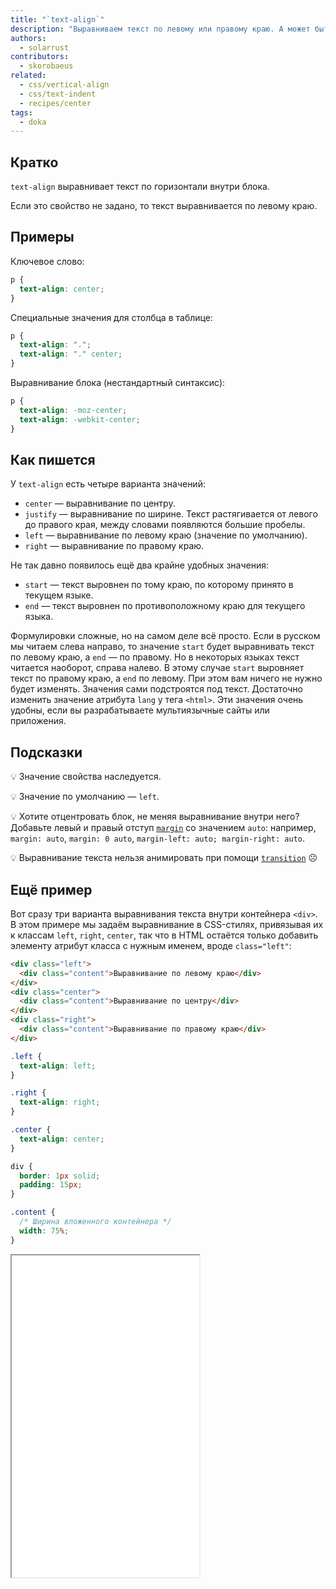 ```yaml
---
title: "`text-align`"
description: "Выравниваем текст по левому или правому краю. А может быть по центру?"
authors:
  - solarrust
contributors:
  - skorobaeus
related:
  - css/vertical-align
  - css/text-indent
  - recipes/center
tags:
  - doka
---
```


## Кратко

`text-align` выравнивает текст по горизонтали внутри блока.

Если это свойство не задано, то текст выравнивается по левому краю.

## Примеры

Ключевое слово:

```css
p {
  text-align: center;
}
```

Специальные значения для столбца в таблице:

```css
p {
  text-align: ".";
  text-align: "." center;
}
```

Выравнивание блока (нестандартный синтаксис):

```css
p {
  text-align: -moz-center;
  text-align: -webkit-center;
}
```

## Как пишется

У `text-align` есть четыре варианта значений:

- `center` — выравнивание по центру.
- `justify` — выравнивание по ширине. Текст растягивается от левого до правого края, между словами появляются большие пробелы.
- `left` — выравнивание по левому краю (значение по умолчанию).
- `right` — выравнивание по правому краю.

Не так давно появилось ещё два крайне удобных значения:

- `start` — текст выровнен по тому краю, по которому принято в текущем языке.
- `end` — текст выровнен по противоположному краю для текущего языка.

Формулировки сложные, но на самом деле всё просто. Если в русском мы читаем слева направо, то значение `start` будет выравнивать текст по левому краю, а `end` — по правому. Но в некоторых языках текст читается наоборот, справа налево. В этому случае `start` выровняет текст по правому краю, а `end` по левому. При этом вам ничего не нужно будет изменять. Значения сами подстроятся под текст. Достаточно изменить значение атрибута `lang` у тега `<html>`. Эти значения очень удобны, если вы разрабатываете мультиязычные сайты или приложения.

## Подсказки

💡 Значение свойства наследуется.

💡 Значение по умолчанию — `left`.

💡 Хотите отцентровать блок, не меняя выравнивание внутри него? Добавьте левый и правый отступ [`margin`](/css/margin/) со значением `auto`: например, `margin: auto`, `margin: 0 auto`, `margin-left: auto; margin-right: auto`.

💡 Выравнивание текста нельзя анимировать при помощи [`transition`](/css/transition/) ☹️

## Ещё пример

Вот сразу три варианта выравнивания текста внутри контейнера `<div>`. В этом примере мы задаём выравнивание в CSS-стилях, привязывая их к классам `left`, `right`, `center`, так что в HTML остаётся только добавить элементу атрибут класса с нужным именем, вроде `class="left"`:

```html
<div class="left">
  <div class="content">Выравнивание по левому краю</div>
</div>
<div class="center">
  <div class="content">Выравнивание по центру</div>
</div>
<div class="right">
  <div class="content">Выравнивание по правому краю</div>
</div>
```

```css
.left {
  text-align: left;
}

.right {
  text-align: right;
}

.center {
  text-align: center;
}

div {
  border: 1px solid;
  padding: 15px;
}

.content {
  /* Ширина вложенного контейнера */
  width: 75%;
}
```

<iframe title="Выравнивание текста в контейнере" src="demos/text-align/" height="515"></iframe>
